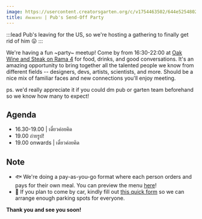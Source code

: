 ```yaml
---
image: https://usercontent.creatorsgarten.org/c/v1754463502/644e5254802c0234580bdb52/Frame_114_yyfnnx.webp
title: สัพเพเหระ | Pub's Send-Off Party
---
```

:::lead
Pub's leaving for the US, so we're hosting a gathering to finally get rid of him 😛
:::

We're having a fun ~party~ meetup! Come by from 16:30-22:00 at [Oak Wine and Steak on Rama 4](https://maps.app.goo.gl/HYPysSxvySiKa5iY8) for food, drinks, and good conversations. It's an amazing opportunity to bring together all the talented people we know from different fields -- designers, devs, artists, scientists, and more. Should be a nice mix of familiar faces and new connections you'll enjoy meeting.

ps. we'd really appreciate it if you could dm pub or garten team beforehand so we know how many to expect!

## Agenda
- 16.30-19.00 | เดี๋ยวค่อยคิด
- 19.00 ถ่ายรูป!
- 19.00 onwards | เดี๋ยวค่อยคิด

## Note
- 🐟 We're doing a pay-as-you-go format where each person orders and pays for their own meal. You can preview the menu [here](https://anyflip.com/bookcase/pgeso)!
- 🚗 If you plan to come by car, kindly fill out [this quick form](https://docs.google.com/forms/d/e/1FAIpQLSfUqh79IOimj1VcaG8ya04Y_43uAyePKpaEivcm8IXHKE_KiA/viewform?usp=dialog) so we can arrange enough parking spots for everyone.

**Thank you and see you soon!**